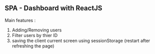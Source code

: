 
## SPA - Dashboard with ReactJS
Main features :

1. Adding/Removing users
2. Filter users by thier ID
3. saving the client current screen using sessionStorage (restart after refreshing the page)
